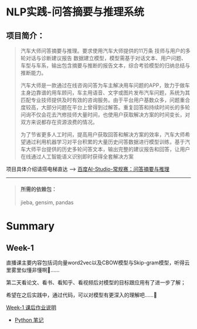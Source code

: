 # NLP实践-问答摘要与推理系统

## 项目简介：

> 汽车大师问答摘要与推理。要求使用汽车大师提供的11万条 技师与用户的多轮对话与诊断建议报告 数据建立模型，模型需基于对话文本、用户问题、车型与车系，输出包含摘要与推断的报告文本，综合考验模型的归纳总结与推断能力。
> 
> 汽车大师是一款通过在线咨询问答为车主解决用车问题的APP，致力于做车主身边靠谱的用车顾问，车主用语音、文字或图片发布汽车问题，系统为其匹配专业技师提供及时有效的咨询服务。由于平台用户基数众多，问题重合度较高，大部分问题在平台上曾得到过解答。重复回答和持续时间长的多轮问询不仅会花去汽修技师大量时间，也使用户获取解决方案的时间变长，对双方来说都存在资源浪费的情况。
> 
> 为了节省更多人工时间，提高用户获取回答和解决方案的效率，汽车大师希望通过利用机器学习对平台积累的大量历史问答数据进行模型训练，基于汽车大师平台提供的历史多轮问答文本，输出完整的建议报告和回答，让用户在线通过人工智能语义识别即时获得全套解决方案

项目具体介绍请搭电梯直达 --> [百度AI-Studio-常规赛：问答摘要与推理](https://aistudio.baidu.com/aistudio/competition/detail/3)

---

> #### 所需的依赖包：
>
> jieba, gensim, pandas

# Summary

## Week-1

直播课主要内容包括词向量word2vec以及CBOW模型与Skip-gram模型，听得云里雾里似懂非懂啊👀……

第二天看论文、看书、看知乎、看视频后对模型的目标跟应用有了进一步了解；

希望在之后实践中，通过代码，可以对模型有更深入的理解吧……💪

 [Week-1 课后作业说明](/md/hw-1.md)

  - [Python 笔记](/md/note-python.md)